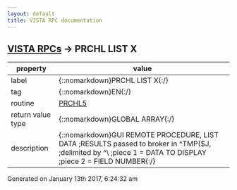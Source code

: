 ```yaml
---
layout: default
title: VISTA RPC documentation
---
```




## [VISTA RPCs](TableOfContent.md) &#8594; PRCHL LIST X 

 property | value 
--- | --- 
 label | {::nomarkdown}PRCHL LIST X{:/}
 tag | {::nomarkdown}EN{:/}
 routine | [PRCHL5](http://code.osehra.org/dox/Routine_PRCHL5_source.html)
 return value type | {::nomarkdown}GLOBAL ARRAY{:/}
 description | {::nomarkdown}GUI REMOTE PROCEDURE, LIST DATA         ;RESULTS passed to broker in ^TMP($J,        ;delimited by \^\        ;piece 1 = DATA TO DISPLAY        ;piece 2 = FIELD NUMBER{:/}




 Generated on January 13th 2017, 6:24:32 am